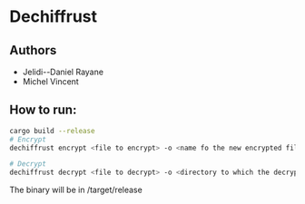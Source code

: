 # Dechiffrust
## Authors 
- Jelidi--Daniel Rayane
- Michel Vincent

## How to run:
```bash
cargo build --release
# Encrypt
dechiffrust encrypt <file to encrypt> -o <name fo the new encrypted file>

# Decrypt
dechiffrust decrypt <file to decrypt> -o <directory to which the decrypted files will be sent>
```
The binary will be in /target/release
